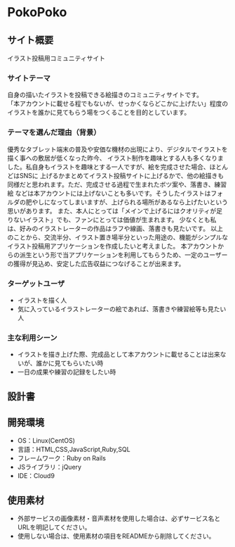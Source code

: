 # PokoPoko

## サイト概要
  イラスト投稿用コミュニティサイト
### サイトテーマ
自身の描いたイラストを投稿できる絵描きのコミュニティサイトです。  
「本アカウントに載せる程でもないが、せっかくならどこかに上げたい」程度のイラストを誰かに見てもらう場をつくることを目的としています。  

### テーマを選んだ理由（背景）
優秀なタブレット端末の普及や安価な機材の出現により、デジタルでイラストを描く事への敷居が低くなった昨今、
イラスト制作を趣味とする人も多くなりました。私自身もイラストを趣味とする一人ですが、絵を完成させた場合、ほとんどはSNSに
上げるかまとめてイラスト投稿サイトに上げるかで、他の絵描きも同様だと思われます。ただ、完成させる過程で生まれたボツ案や、落書き、練習絵
などは本アカウントには上げないことも多いです。そうしたイラストはフォルダの肥やしになってしまいますが、上げられる場所があるなら上げたいという思いがあります。
また、本人にとっては「メインで上げるにはクオリティが足りないイラスト」でも、ファンにとっては価値が生まれます。
少なくとも私は、好みのイラストレーターの作品はラフや線画、落書きも見たいです。
以上のことから、交流半分、イラスト置き場半分といった用途の、機能がシンプルなイラスト投稿用アプリケーションを作成したいと考えました。
本アカウントからの派生という形で当アプリケーションを利用してもらうため、一定のユーザーの獲得が見込め、安定した広告収益につなげることが出来ます。

### ターゲットユーザ
 - イラストを描く人
 - 気に入っているイラストレーターの絵であれば、落書きや練習絵等も見たい人

### 主な利用シーン
- イラストを描き上げた際、完成品として本アカウントに載せることは出来ないが、誰かに見てもらいたい時
- 一日の成果や練習の記録をしたい時

## 設計書


## 開発環境
- OS：Linux(CentOS)
- 言語：HTML,CSS,JavaScript,Ruby,SQL
- フレームワーク：Ruby on Rails
- JSライブラリ：jQuery
- IDE：Cloud9

## 使用素材
- 外部サービスの画像素材・音声素材を使用した場合は、必ずサービス名とURLを明記してください。
- 使用しない場合は、使用素材の項目をREADMEから削除してください。
